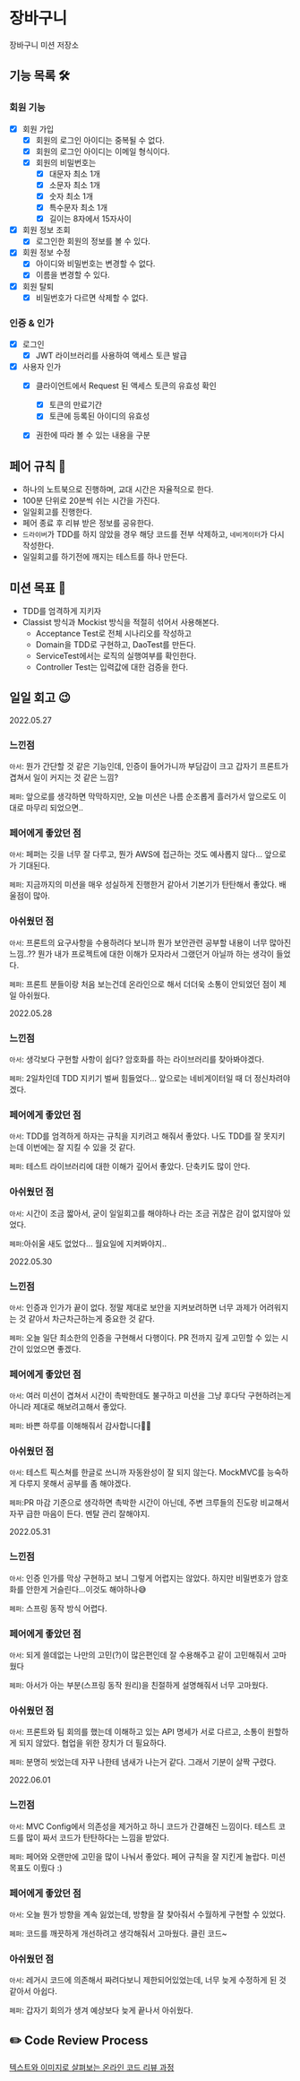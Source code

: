 # 장바구니
장바구니 미션 저장소



## 기능 목록 🛠

### 회원 기능

- [x] 회원 가입
  - [x] 회원의 로그인 아이디는 중복될 수 없다.
  - [x] 회원의 로그인 아이디는 이메일 형식이다.
  - [x] 회원의 비밀번호는 
    - [x] 대문자 최소 1개 
    - [x] 소문자 최소 1개 
    - [x] 숫자 최소 1개 
    - [x] 특수문자 최소 1개
    - [x] 길이는 8자에서 15자사이
- [x] 회원 정보 조회
  - [x] 로그인한 회원의 정보를 볼 수 있다.
- [x] 회원 정보 수정
  - [x] 아이디와 비밀번호는 변경할 수 없다.
  - [x] 이름을 변경할 수 있다.
- [x] 회원 탈퇴
  - [x] 비밀번호가 다르면 삭제할 수 없다.

### 인증 & 인가
- [x] 로그인
  - [x] JWT 라이브러리를 사용하여 액세스 토큰 발급
- [x] 사용자 인가
  - [x] 클라이언트에서 Request 된 액세스 토큰의 유효성 확인
    - [x] 토큰의 만료기간
    - [x] 토큰에 등록된 아이디의 유효성
  - [x] 권한에 따라 볼 수 있는 내용을 구분




## 페어 규칙 🧨

- 하나의 노트북으로 진행하며, 교대 시간은 자율적으로 한다.
- 100분 단위로 20분씩 쉬는 시간을 가진다.
- 일일회고를 진행한다.
- 페어 종료 후 리뷰 받은 정보를 공유한다.
- `드라이버`가 TDD를 하지 않았을 경우 해당 코드를 전부 삭제하고, `네비게이터`가 다시 작성한다.
- 일일회고를 하기전에 깨지는 테스트를 하나 만든다.



## 미션 목표 🎯

- TDD를 엄격하게 지키자
- Classist 방식과 Mockist 방식을 적절히 섞어서 사용해본다.
  - Acceptance Test로 전체 시나리오를 작성하고
  - Domain을 TDD로 구현하고, DaoTest를 만든다. 
  - ServiceTest에서는 로직의 실행여부를 확인한다.
  - Controller Test는 입력값에 대한 검증을 한다.



## 일일 회고 😉

2022.05.27

### 느낀점

`아서`: 뭔가 간단할 것 같은 기능인데, 인증이 들어가니까 부담감이 크고 갑자기 프론트가 겹쳐서 일이 커지는 것 같은 느낌?

`페퍼`: 앞으로를 생각하면 막막하지만, 오늘 미션은 나름 순조롭게 흘러가서 앞으로도 이대로 마무리 되었으면..

### 페어에게 좋았던 점

`아서`: 페퍼는 깃을 너무 잘 다루고, 뭔가 AWS에 접근하는 것도 예사롭지 않다... 앞으로가 기대된다.

`페퍼`: 지금까지의 미션을 매우 성실하게 진행한거 같아서 기본기가 탄탄해서 좋았다. 배울점이 많아.

### 아쉬웠던 점

`아서`: 프론트의 요구사항을 수용하려다 보니까 뭔가 보안관련 공부할 내용이 너무 많아진 느낌..?? 뭔가 내가 프로젝트에 대한 이해가 모자라서 그랬던거 아닐까 하는 생각이 들었다.

`페퍼`: 프론트 분들이랑 처음 보는건데 온라인으로 해서 더더욱 소통이 안되었던 점이 제일 아쉬웠다.



2022.05.28

### 느낀점

`아서`: 생각보다 구현할 사항이 쉽다? 암호화를 하는 라이브러리를 찾아봐야겠다.

`페퍼`: 2일차인데 TDD 지키기 벌써 힘들었다... 앞으로는 네비게이터일 때 더 정신차려야겠다.

### 페어에게 좋았던 점

`아서`: TDD를 엄격하게 하자는 규칙을 지키려고 해줘서 좋았다. 나도 TDD를 잘 못지키는데 이번에는 잘 지킬 수 있을 것 같다.

`페퍼`: 테스트 라이브러리에 대한 이해가 깊어서 좋았다. 단축키도 많이 안다.

### 아쉬웠던 점

`아서`: 시간이 조금 짧아서, 굳이 일일회고를 해야하나 라는 조금 귀찮은 감이 없지않아 있었다.

`페퍼`:아쉬울 새도 없었다... 월요일에 지켜봐야지..



2022.05.30

### 느낀점

`아서`: 인증과 인가가 끝이 없다. 정말 제대로 보안을 지켜보려하면 너무 과제가 어려워지는 것 같아서 차근차근하는게 중요한 것 같다. 

`페퍼`: 오늘 일단 최소한의 인증을 구현해서 다행이다. PR 전까지 깊게 고민할 수 있는 시간이 있었으면 좋겠다.

### 페어에게 좋았던 점

`아서`: 여러 미션이 겹쳐서 시간이 촉박한데도 불구하고 미션을 그냥 후다닥 구현하려는게 아니라 제대로 해보려고해서 좋았다.

`페퍼`: 바쁜 하루를 이해해줘서 감사합니다🙏🏻

### 아쉬웠던 점

`아서`: 테스트 픽스쳐를 한글로 쓰니까 자동완성이 잘 되지 않는다. MockMVC를 능숙하게 다루지 못해서 공부를 좀 해야겠다.

`페퍼`:PR 마감 기준으로 생각하면 촉박한 시간이 아닌데, 주변 크루들의 진도랑 비교해서 자꾸 급한 마음이 든다. 멘탈 관리 잘해야지.



2022.05.31

### 느낀점

`아서`: 인증 인가를 막상 구현하고 보니 그렇게 어렵지는 않았다. 하지만 비밀번호가 암호화를 안한게 거슬린다...이것도 해야하나😅 

`페퍼`: 스프링 동작 방식 어렵다.

### 페어에게 좋았던 점

`아서`: 되게 쓸데없는 나만의 고민(?)이 많은편인데 잘 수용해주고 같이 고민해줘서 고마웠다

`페퍼`: 아서가 아는 부분(스프링 동작 원리)을 친절하게 설명해줘서 너무 고마웠다. 

### 아쉬웠던 점

`아서`: 프론트와 팀 회의를 했는데 이해하고 있는 API 명세가 서로 다르고, 소통이 원할하게 되지 않았다. 협업을 위한 장치가 더 필요하다.

`페퍼`: 분명히 씻었는데 자꾸 나한테 냄새가 나는거 같다. 그래서 기분이 살짝 구렸다.



2022.06.01

### 느낀점

`아서`: MVC Config에서 의존성을 제거하고 하니 코드가 간결해진 느낌이다. 테스트 코드를 많이 짜서 코드가 탄탄하다는 느낌을 받았다.

`페퍼`: 페어와 오랜만에 고민을 많이 나눠서 좋았다. 페어 규칙을 잘 지킨게 놀랍다. 미션 목표도 이뤘다 :)

### 페어에게 좋았던 점

`아서`: 오늘 뭔가 방향을 계속 잃었는데, 방향을 잘 찾아줘서 수월하게 구현할 수 있었다.

`페퍼`: 코드를 깨끗하게 개선하려고 생각해줘서 고마웠다. 클린 코드~

### 아쉬웠던 점

`아서`: 레거시 코드에 의존해서 짜려다보니 제한되어있었는데, 너무 늦게 수정하게 된 것 같아서 아쉽다.

`페퍼`: 갑자기 회의가 생겨 예상보다 늦게 끝나서 아쉬웠다.





## ✏️ Code Review Process
[텍스트와 이미지로 살펴보는 온라인 코드 리뷰 과정](https://github.com/next-step/nextstep-docs/tree/master/codereview)

